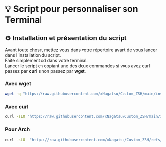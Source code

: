 # 💡 Script pour personnaliser son Terminal

## ⚙️ Installation et présentation du script  

Avant toute chose, mettez vous dans votre répertoire avant de vous lancer dans l'installation du script.  
Faite simplement cd dans votre terminal.  
Lancer le script en copiant une des deux commandes si vous avez curl passez par **curl** sinon passez par **wget**.  

### Avec wget
``` bash
wget -q "https://raw.githubusercontent.com/xNagatsu/Custom_ZSH/main/install_zsh.sh" && chmod +x install_zsh.sh && ./install_zsh.sh  
```
### Avec curl

``` bash
curl -sLO "https://raw.githubusercontent.com/xNagatsu/Custom_ZSH/main/install_zsh.sh" && chmod +x install_zsh.sh && ./install_zsh.sh  
```

### Pour Arch

``` bash
curl -sLO  "https://raw.githubusercontent.com/xNagatsu/Custom_ZSH/refs/heads/main/arch_zsh.sh" && chmod +x install_zsh.sh && ./install_zsh.sh  
```
